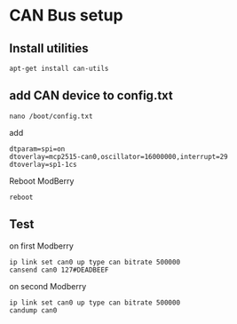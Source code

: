 # CAN Bus setup

## Install utilities
```
apt-get install can-utils
```

## add CAN device to config.txt
```
nano /boot/config.txt
```
add
```
dtparam=spi=on
dtoverlay=mcp2515-can0,oscillator=16000000,interrupt=29
dtoverlay=sp1-1cs
```

Reboot ModBerry
```
reboot
```

## Test
on first Modberry
```
ip link set can0 up type can bitrate 500000
cansend can0 127#DEADBEEF
```
on second Modberry
```
ip link set can0 up type can bitrate 500000
candump can0
```
